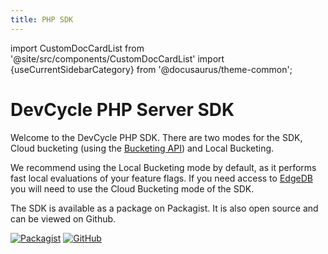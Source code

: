 ```yaml
---
title: PHP SDK
---
```


import CustomDocCardList from '@site/src/components/CustomDocCardList'
import {useCurrentSidebarCategory} from '@docusaurus/theme-common';

# DevCycle PHP Server SDK

Welcome to the DevCycle PHP SDK. There are two modes for the SDK,
Cloud bucketing (using the [Bucketing API](https://docs.devcycle.com/bucketing-api/)) and Local Bucketing.

We recommend using the Local Bucketing mode by default, as it performs fast local evaluations of your feature flags.
If you need access to [EdgeDB](https://docs.devcycle.com/platform/feature-flags/targeting/edgedb) you will need to use the Cloud Bucketing mode of the SDK.

<CustomDocCardList items={useCurrentSidebarCategory().items} columnWidth={6} />

The SDK is available as a package on Packagist. It is also open source and can be viewed on Github.

[![Packagist](https://badgen.net/packagist/v/devcycle/php-server-sdk/latest)](https://packagist.org/packages/devcycle/php-server-sdk)
[![GitHub](https://img.shields.io/github/stars/devcyclehq/php-server-sdk.svg?style=social&label=Star&maxAge=2592000)](https://github.com/DevCycleHQ/php-server-sdk)
